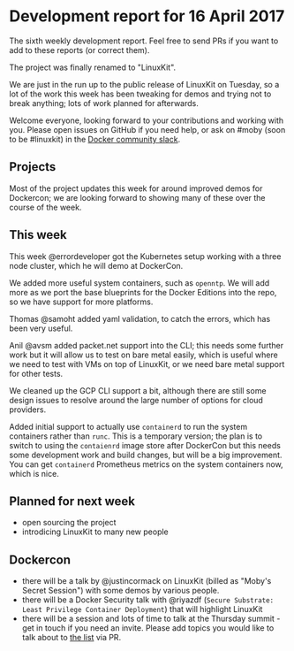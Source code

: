 # Development report for 16 April 2017

The sixth weekly development report. Feel free to send PRs if you want to add to these reports (or correct them).

The project was finally renamed to "LinuxKit".

We are just in the run up to the public release of LinuxKit on Tuesday, so a lot of the work this week has been tweaking for demos and trying not to break anything; lots of work planned for afterwards.

Welcome everyone, looking forward to your contributions and working with you. Please open issues on GitHub if you need help, or ask on #moby (soon to be #linuxkit) in the [Docker community slack](https://community.docker.com/registrations/groups/4316).

## Projects

Most of the project updates this week for around improved demos for Dockercon; we are looking forward to showing many of these over the course of the week.

## This week

This week @errordeveloper got the Kubernetes setup working with a three node cluster, which he will demo at DockerCon.

We added more useful system containers, such as `openntp`. We will add more as we port the base blueprints for the Docker Editions into the repo, so we have support for more platforms.

Thomas @samoht added yaml validation, to catch the errors, which has been very useful.

Anil @avsm added packet.net support into the CLI; this needs some further work but it will allow us to test on bare metal easily, which is useful where we need to test with VMs on top of LinuxKit, or we need bare metal support for other tests.

We cleaned up the GCP CLI support a bit, although there are still some design issues to resolve around the large number of options for cloud providers.

Added initial support to actually use `containerd` to run the system containers rather than `runc`. This is a temporary version; the plan is to switch to using the `contaienrd` image store after DockerCon but this needs some development work and build changes, but will be a big improvement. You can get `containerd` Prometheus metrics on the system containers now, which is nice.

## Planned for next week

- open sourcing the project
- introdicing LinuxKit to many new people

## Dockercon

- there will be a talk by @justincormack on LinuxKit (billed as "Moby's Secret Session") with some demos by various people.
- there will be a Docker Security talk with @riyazdf (`Secure Substrate: Least Privilege Container Deployment`) that will highlight LinuxKit
- there will be a session and lots of time to talk at the Thursday summit - get in touch if you need an invite. Please add topics you
  would like to talk about to [the list](../docs/dockercon-summit.md) via PR.
